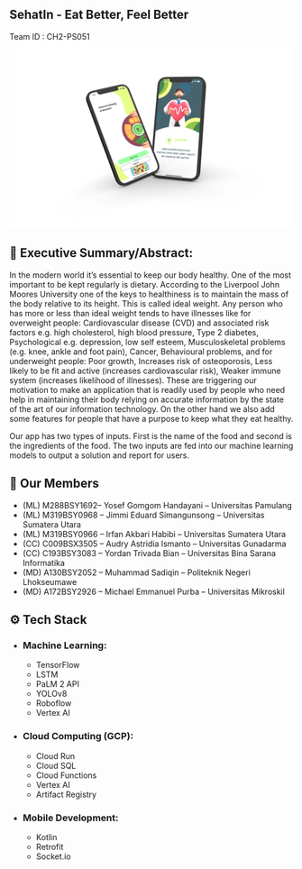 ## SehatIn - Eat Better, Feel Better     

Team ID : CH2-PS051
![sehatin](https://raw.githubusercontent.com/SehatIn-CH2-PS051/.github/main/base.png?raw=true)
## 📄 Executive Summary/Abstract:
In the modern world it’s essential to keep our body healthy. One of the most important to be kept regularly is dietary. According to the Liverpool John Moores University one of the keys to healthiness is to maintain the mass of the body relative to its height. This is called ideal weight. Any person who has more or less than ideal weight tends to have illnesses like for overweight people: Cardiovascular disease (CVD) and associated risk factors e.g. high cholesterol, high blood pressure, Type 2 diabetes, Psychological e.g. depression, low self esteem, Musculoskeletal problems (e.g. knee, ankle and foot pain), Cancer, Behavioural problems, and for underweight people: Poor growth, Increases risk of osteoporosis, Less likely to be fit and active (increases cardiovascular risk), Weaker immune system (increases likelihood of illnesses). These are triggering our motivation to make an application that is readily used by people who need help in maintaining their body relying on accurate information by the state of the art of our information technology. On the other hand we also add some features for people that have a purpose to keep what they eat healthy.

Our app has two types of inputs. First is the name of the food and second is the ingredients of the food. The two inputs are fed into our machine learning models to output a solution and report for users.

## 🧌 Our Members
- (ML) M288BSY1692– Yosef Gomgom Handayani – Universitas Pamulang
- (ML) M319BSY0968 – Jimmi Eduard Simangunsong – Universitas Sumatera Utara
- (ML) M319BSY0966 – Irfan Akbari Habibi – Universitas Sumatera Utara
- (CC) C009BSX3505 – Audry Astridia Ismanto  – Universitas Gunadarma
- (CC) C193BSY3083 – Yordan Trivada Bian – Universitas Bina Sarana Informatika
- (MD) A130BSY2052 – Muhammad Sadiqin  – Politeknik Negeri Lhokseumawe
- (MD) A172BSY2926 – Michael Emmanuel Purba  – Universitas Mikroskil

## ⚙️ Tech Stack
- ### Machine Learning:
  - TensorFlow
  - LSTM
  - PaLM 2 API
  - YOLOv8
  - Roboflow
  - Vertex AI
- ### Cloud Computing (GCP):
  - Cloud Run
  - Cloud SQL
  - Cloud Functions
  - Vertex AI
  - Artifact Registry
- ### Mobile Development:
  - Kotlin
  - Retrofit
  - Socket.io
